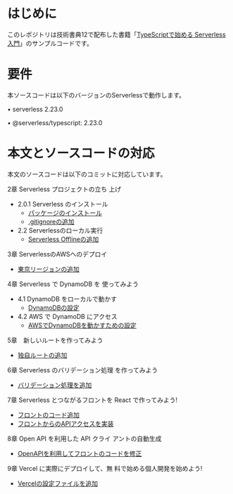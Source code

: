 # はじめに

このレポジトリは技術書典12で配布した書籍「[TypeScriptで始める Serverless入門](https://techbookfest.org/product/6282121133948928)」のサンプルコードです。

# 要件

本ソースコードは以下のバージョンのServerlessで動作します。

• serverless 2.23.0

• @serverless/typescript: 2.23.0

# 本文とソースコードの対応
本文のソースコードは以下のコミットに対応しています。

2章 Serverless プロジェクトの立ち
上げ
- 2.0.1 Serverless のインストール
  - [パッケージのインストール](https://github.com/yassun-youtube/ServerlessStartGuideWithTypeScript/commit/649b7cb98165f00cb8908a1294359b26e4cf32fb)
  - [.gitignoreの追加](https://github.com/yassun-youtube/ServerlessStartGuideWithTypeScript/commit/5349df4d0a4158920f53620a6d2c5637dcfc6284)
- 2.2 Serverlessのローカル実行
  - [Serverless Offlineの追加](https://github.com/yassun-youtube/ServerlessStartGuideWithTypeScript/commit/60f8a2d3506f5a45040d031623cd68aa1b4e3619)

3章 ServerlessのAWSへのデプロイ
- [東京リージョンの追加](https://github.com/yassun-youtube/ServerlessStartGuideWithTypeScript/commit/c029fb0a58547caa41fd8df57e75e714c6c5c614)

4章 Serverless で DynamoDB を
使ってみよう
- 4.1 DynamoDB をローカルで動かす
  - [DynamoDBの設定](https://github.com/yassun-youtube/ServerlessStartGuideWithTypeScript/commit/b2f2d49504676e32160357028189205e541d2d77)
- 4.2 AWS で DynamoDB にアクセス
  - [AWSでDynamoDBを動かすための設定](https://github.com/yassun-youtube/ServerlessStartGuideWithTypeScript/commit/7d79105f3d881ea21cad4571604f837204ad6024)

5章　新しいルートを作ってみよう
- [独自ルートの追加](https://github.com/yassun-youtube/ServerlessStartGuideWithTypeScript/commit/111bd313988a69c34a0e421c21276056c64adb22)

6章 Serverless のバリデーション処理
を作ってみよう
- [バリデーション処理を追加](https://github.com/yassun-youtube/ServerlessStartGuideWithTypeScript/commit/d881c4a3c9d0d5f650a2ec0e42a0f892c6743e89)

7章 Serverless とつながるフロントを
React で作ってみよう!
- [フロントのコード追加](https://github.com/yassun-youtube/ServerlessStartGuideWithTypeScript/commit/c5c364655a2f01b5d7dc32ba1e539387784f06fb)
- [フロントからのAPIアクセスを実装](https://github.com/yassun-youtube/ServerlessStartGuideWithTypeScript/commit/7750fc07926c5fef2e87b8f48977eb78ea679712)

8章 Open API を利用した API クライ
アントの自動生成
- [OpenAPIを利用してフロントのコードを修正](https://github.com/yassun-youtube/ServerlessStartGuideWithTypeScript/commit/29c386e3ba3c433bd8d4a2b74a09078d3fc0a123)

9章 Vercel に実際にデプロイして、無
料で始める個人開発を始めよう!
- [Vercelの設定ファイルを追加](https://github.com/yassun-youtube/ServerlessStartGuideWithTypeScript/commit/231b07d0298add75dc4d06b42f5c3aed3d741a11)
